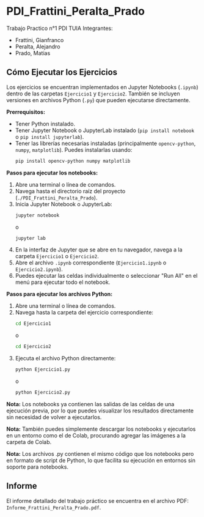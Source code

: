 # PDI_Frattini_Peralta_Prado
Trabajo Practico n°1 PDI TUIA
Integrantes: 
- Frattini, Gianfranco
- Peralta, Alejandro
- Prado, Matias

## Cómo Ejecutar los Ejercicios

Los ejercicios se encuentran implementados en Jupyter Notebooks (`.ipynb`) dentro de las carpetas `Ejercicio1` y `Ejercicio2`. También se incluyen versiones en archivos Python (`.py`) que pueden ejecutarse directamente.

**Prerrequisitos:**
*   Tener Python instalado.
*   Tener Jupyter Notebook o JupyterLab instalado (`pip install notebook` o `pip install jupyterlab`).
*   Tener las librerías necesarias instaladas (principalmente `opencv-python`, `numpy`, `matplotlib`). Puedes instalarlas usando:
    ```bash
    pip install opencv-python numpy matplotlib
    ```

**Pasos para ejecutar los notebooks:**

1.  Abre una terminal o línea de comandos.
2.  Navega hasta el directorio raíz del proyecto (`./PDI_Frattini_Peralta_Prado`).
3.  Inicia Jupyter Notebook o JupyterLab:
    ```bash
    jupyter notebook
    ```
    o
    ```bash
    jupyter lab
    ```
4.  En la interfaz de Jupyter que se abre en tu navegador, navega a la carpeta `Ejercicio1` o `Ejercicio2`.
5.  Abre el archivo `.ipynb` correspondiente (`Ejercicio1.ipynb` o `Ejercicio2.ipynb`).
6.  Puedes ejecutar las celdas individualmente o seleccionar "Run All" en el menú para ejecutar todo el notebook.

**Pasos para ejecutar los archivos Python:**

1.  Abre una terminal o línea de comandos.
2.  Navega hasta la carpeta del ejercicio correspondiente:
    ```bash
    cd Ejercicio1
    ```
    o
    ```bash
    cd Ejercicio2
    ```
3.  Ejecuta el archivo Python directamente:
    ```bash
    python Ejercicio1.py
    ```
    o
    ```bash
    python Ejercicio2.py
    ```

**Nota:** Los notebooks ya contienen las salidas de las celdas de una ejecución previa, por lo que puedes visualizar los resultados directamente sin necesidad de volver a ejecutarlos.

**Nota:** También puedes simplemente descargar los notebooks y ejecutarlos en un entorno como el de Colab, procurando agregar las imágenes a la carpeta de Colab.

**Nota:** Los archivos .py contienen el mismo código que los notebooks pero en formato de script de Python, lo que facilita su ejecución en entornos sin soporte para notebooks.

## Informe

El informe detallado del trabajo práctico se encuentra en el archivo PDF: `Informe_Frattini_Peralta_Prado.pdf`.
